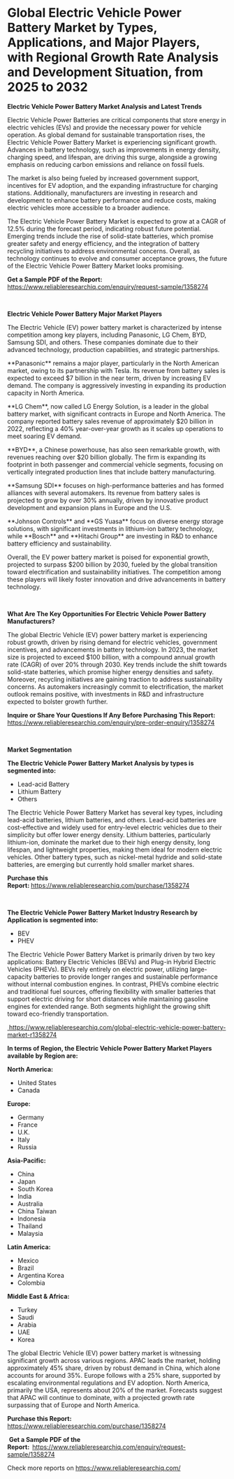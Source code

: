 <p><h1>Global Electric Vehicle Power Battery Market by Types, Applications, and Major Players, with Regional Growth Rate Analysis and Development Situation, from 2025 to 2032</h1></p><p><strong>Electric Vehicle Power Battery Market Analysis and Latest Trends</strong></p>
<p><p>Electric Vehicle Power Batteries are critical components that store energy in electric vehicles (EVs) and provide the necessary power for vehicle operation. As global demand for sustainable transportation rises, the Electric Vehicle Power Battery Market is experiencing significant growth. Advances in battery technology, such as improvements in energy density, charging speed, and lifespan, are driving this surge, alongside a growing emphasis on reducing carbon emissions and reliance on fossil fuels.</p><p>The market is also being fueled by increased government support, incentives for EV adoption, and the expanding infrastructure for charging stations. Additionally, manufacturers are investing in research and development to enhance battery performance and reduce costs, making electric vehicles more accessible to a broader audience. </p><p>The Electric Vehicle Power Battery Market is expected to grow at a CAGR of 12.5% during the forecast period, indicating robust future potential. Emerging trends include the rise of solid-state batteries, which promise greater safety and energy efficiency, and the integration of battery recycling initiatives to address environmental concerns. Overall, as technology continues to evolve and consumer acceptance grows, the future of the Electric Vehicle Power Battery Market looks promising.</p></p>
<p><strong>Get a Sample PDF of the Report:&nbsp;</strong> <a href="https://www.reliableresearchiq.com/enquiry/request-sample/1358274?utm_campaign=3381&utm_medium=2&utm_source=Github&utm_content=ia&utm_term=30032025&utm_id=electric-vehicle-power-battery">https://www.reliableresearchiq.com/enquiry/request-sample/1358274</a></p>
<p>&nbsp;</p>
<p><strong>Electric Vehicle Power Battery Major Market Players</strong></p>
<p><p>The Electric Vehicle (EV) power battery market is characterized by intense competition among key players, including Panasonic, LG Chem, BYD, Samsung SDI, and others. These companies dominate due to their advanced technology, production capabilities, and strategic partnerships.</p><p>**Panasonic** remains a major player, particularly in the North American market, owing to its partnership with Tesla. Its revenue from battery sales is expected to exceed $7 billion in the near term, driven by increasing EV demand. The company is aggressively investing in expanding its production capacity in North America.</p><p>**LG Chem**, now called LG Energy Solution, is a leader in the global battery market, with significant contracts in Europe and North America. The company reported battery sales revenue of approximately $20 billion in 2022, reflecting a 40% year-over-year growth as it scales up operations to meet soaring EV demand.</p><p>**BYD**, a Chinese powerhouse, has also seen remarkable growth, with revenues reaching over $20 billion globally. The firm is expanding its footprint in both passenger and commercial vehicle segments, focusing on vertically integrated production lines that include battery manufacturing.</p><p>**Samsung SDI** focuses on high-performance batteries and has formed alliances with several automakers. Its revenue from battery sales is projected to grow by over 30% annually, driven by innovative product development and expansion plans in Europe and the U.S.</p><p>**Johnson Controls** and **GS Yuasa** focus on diverse energy storage solutions, with significant investments in lithium-ion battery technology, while **Bosch** and **Hitachi Group** are investing in R&D to enhance battery efficiency and sustainability. </p><p>Overall, the EV power battery market is poised for exponential growth, projected to surpass $200 billion by 2030, fueled by the global transition toward electrification and sustainability initiatives. The competition among these players will likely foster innovation and drive advancements in battery technology.</p></p>
<p>&nbsp;</p>
<p><strong>What Are The Key Opportunities For Electric Vehicle Power Battery Manufacturers?</strong></p>
<p><p>The global Electric Vehicle (EV) power battery market is experiencing robust growth, driven by rising demand for electric vehicles, government incentives, and advancements in battery technology. In 2023, the market size is projected to exceed $100 billion, with a compound annual growth rate (CAGR) of over 20% through 2030. Key trends include the shift towards solid-state batteries, which promise higher energy densities and safety. Moreover, recycling initiatives are gaining traction to address sustainability concerns. As automakers increasingly commit to electrification, the market outlook remains positive, with investments in R&D and infrastructure expected to bolster growth further.</p></p>
<p><strong>Inquire or Share Your Questions If Any Before Purchasing This Report:</strong> <a href="https://www.reliableresearchiq.com/enquiry/pre-order-enquiry/1358274?utm_campaign=3381&utm_medium=2&utm_source=Github&utm_content=ia&utm_term=30032025&utm_id=electric-vehicle-power-battery">https://www.reliableresearchiq.com/enquiry/pre-order-enquiry/1358274</a></p>
<p>&nbsp;</p>
<p><strong>Market Segmentation</strong></p>
<p><strong>The Electric Vehicle Power Battery Market Analysis by types is segmented into:</strong></p>
<p><ul><li>Lead-acid Battery</li><li>Lithium Battery</li><li>Others</li></ul></p>
<p><p>The Electric Vehicle Power Battery Market has several key types, including lead-acid batteries, lithium batteries, and others. Lead-acid batteries are cost-effective and widely used for entry-level electric vehicles due to their simplicity but offer lower energy density. Lithium batteries, particularly lithium-ion, dominate the market due to their high energy density, long lifespan, and lightweight properties, making them ideal for modern electric vehicles. Other battery types, such as nickel-metal hydride and solid-state batteries, are emerging but currently hold smaller market shares.</p></p>
<p><strong>Purchase this Report:&nbsp;</strong><a href="https://www.reliableresearchiq.com/purchase/1358274?utm_campaign=3381&utm_medium=2&utm_source=Github&utm_content=ia&utm_term=30032025&utm_id=electric-vehicle-power-battery">https://www.reliableresearchiq.com/purchase/1358274</a></p>
<p>&nbsp;</p>
<p><strong>The Electric Vehicle Power Battery Market Industry Research by Application is segmented into:</strong></p>
<p><ul><li>BEV</li><li>PHEV</li></ul></p>
<p><p>The Electric Vehicle Power Battery Market is primarily driven by two key applications: Battery Electric Vehicles (BEVs) and Plug-in Hybrid Electric Vehicles (PHEVs). BEVs rely entirely on electric power, utilizing large-capacity batteries to provide longer ranges and sustainable performance without internal combustion engines. In contrast, PHEVs combine electric and traditional fuel sources, offering flexibility with smaller batteries that support electric driving for short distances while maintaining gasoline engines for extended range. Both segments highlight the growing shift toward eco-friendly transportation.</p></p>
<p><a href="https://www.reliableresearchiq.com/global-electric-vehicle-power-battery-market-r1358274?utm_campaign=3381&utm_medium=2&utm_source=Github&utm_content=ia&utm_term=30032025&utm_id=electric-vehicle-power-battery">&nbsp;https://www.reliableresearchiq.com/global-electric-vehicle-power-battery-market-r1358274</a></p>
<p><strong>In terms of Region, the Electric Vehicle Power Battery Market Players available by Region are:</strong></p>
<p>
    <p> <strong> North America: </strong>
        <ul>
            <li>United States</li>
            <li>Canada</li>
        </ul>
        </p> 
    <p> <strong> Europe: </strong>
        <ul>
            <li>Germany</li>
            <li>France</li>
            <li>U.K.</li>
            <li>Italy</li>
            <li>Russia</li>
        </ul>
        </p> 
    <p> <strong> Asia-Pacific: </strong>
        <ul>
            <li>China</li>
            <li>Japan</li>
            <li>South Korea</li>
            <li>India</li>
            <li>Australia</li>
            <li>China Taiwan</li>
            <li>Indonesia</li>
            <li>Thailand</li>
            <li>Malaysia</li>
        </ul>
        </p> 
    <p> <strong> Latin America: </strong>
        <ul>
            <li>Mexico</li>
            <li>Brazil</li>
            <li>Argentina Korea</li>
            <li>Colombia</li>
        </ul>
        </p> 
    <p> <strong> Middle East & Africa: </strong>
        <ul>
            <li>Turkey</li>
            <li>Saudi</li>
            <li>Arabia</li>
            <li>UAE</li>
            <li>Korea</li>
        </ul>
    </p>
    </p>
<p><p>The global Electric Vehicle (EV) power battery market is witnessing significant growth across various regions. APAC leads the market, holding approximately 45% share, driven by robust demand in China, which alone accounts for around 35%. Europe follows with a 25% share, supported by escalating environmental regulations and EV adoption. North America, primarily the USA, represents about 20% of the market. Forecasts suggest that APAC will continue to dominate, with a projected growth rate surpassing that of Europe and North America.</p></p>
<p><strong>Purchase this Report: </strong><a href="https://www.reliableresearchiq.com/purchase/1358274?utm_campaign=3381&utm_medium=2&utm_source=Github&utm_content=ia&utm_term=30032025&utm_id=electric-vehicle-power-battery">https://www.reliableresearchiq.com/purchase/1358274</a></p>
<p>&nbsp;<strong>Get a Sample PDF of the Report:&nbsp;&nbsp;</strong><a href="https://www.reliableresearchiq.com/enquiry/request-sample/1358274?utm_campaign=3381&utm_medium=2&utm_source=Github&utm_content=ia&utm_term=30032025&utm_id=electric-vehicle-power-battery">https://www.reliableresearchiq.com/enquiry/request-sample/1358274</a></p>
<p><strong></strong></p>
<p>Check more reports on <a href="https://www.reliableresearchiq.com/?utm_campaign=3381&utm_medium=2&utm_source=Github&utm_content=ia&utm_term=30032025&utm_id=electric-vehicle-power-battery">https://www.reliableresearchiq.com/</a></p>